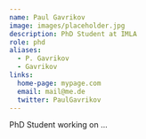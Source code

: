 ```yaml
---
name: Paul Gavrikov
image: images/placeholder.jpg
description: PhD Student at IMLA
role: phd
aliases:
  - P. Gavrikov
  - Gavrikov
links:
  home-page: mypage.com
  email: mail@me.de
  twitter: PaulGavrikov
---
```


PhD Student working on ...
